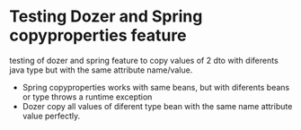 Testing Dozer and Spring copyproperties feature
===============================

testing of dozer and spring feature to copy values of 2 dto with diferents java type
but with the same attribute name/value. 

-  Spring copyproperties works with same beans, but with diferents beans or type throws a runtime exception
-  Dozer copy all values of diferent type bean with the same name attribute value perfectly.
